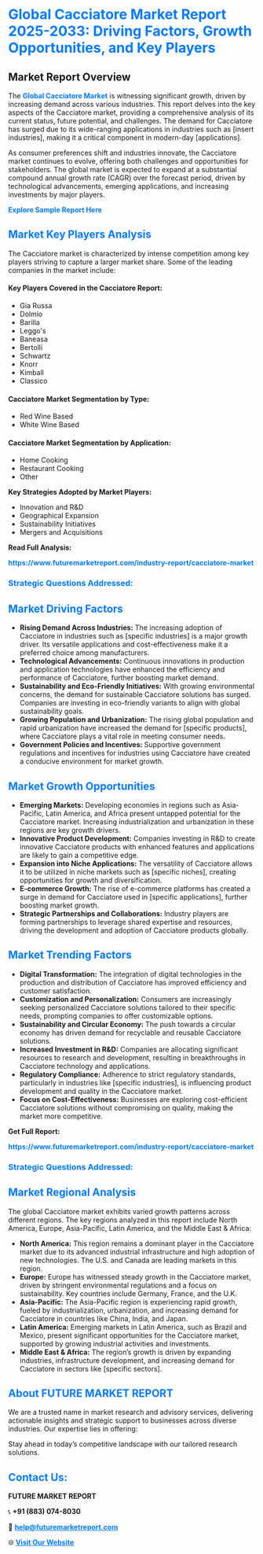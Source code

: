 <h1 style="color: #007BFF;">Global Cacciatore Market Report 2025-2033: Driving Factors, Growth Opportunities, and Key Players</h1>

<section id="overview">
<h2>Market Report Overview</h2>
<p>The <a href="https://www.futuremarketreport.com/industry-report/cacciatore-market" style="color: #007BFF; text-decoration: none;"><strong>Global Cacciatore Market</strong></a> is witnessing significant growth, driven by increasing demand across various industries. This report delves into the key aspects of the Cacciatore market, providing a comprehensive analysis of its current status, future potential, and challenges. The demand for Cacciatore has surged due to its wide-ranging applications in industries such as [insert industries], making it a critical component in modern-day [applications].</p>
<p>As consumer preferences shift and industries innovate, the Cacciatore market continues to evolve, offering both challenges and opportunities for stakeholders. The global market is expected to expand at a substantial compound annual growth rate (CAGR) over the forecast period, driven by technological advancements, emerging applications, and increasing investments by major players.</p>
</section>

<section id="overview">
<p><a href="https://www.futuremarketreport.com/request-sample/reportId=108227" style="color: #007BFF; text-decoration: none;"><strong>Explore Sample Report Here</strong></a></p>
</section>

<section id="key-players">
<h2 style="color: #007BFF;">Market Key Players Analysis</h2>
<p>The Cacciatore market is characterized by intense competition among key players striving to capture a larger market share. Some of the leading companies in the market include:</p>
<h4>Key Players Covered in the Cacciatore Report:</h4>
<ul><li>Gia Russa</li><li>Dolmio</li><li>Barilla</li><li>Leggo&#039;s</li><li>Baneasa</li><li>Bertolli</li><li>Schwartz</li><li>Knorr</li><li>Kimball</li><li>Classico</li></ul>
<h4>Cacciatore Market Segmentation by Type:</h4>
<ul><li>Red Wine Based</li><li>White Wine Based</li></ul>

<h4>Cacciatore Market Segmentation by Application:</h4>
<ul><li>Home Cooking</li><li>Restaurant Cooking</li><li>Other</li></ul>
<p><strong>Key Strategies Adopted by Market Players:</strong></p>
<ul>
<li>Innovation and R&D</li>
<li>Geographical Expansion</li>
<li>Sustainability Initiatives</li>
<li>Mergers and Acquisitions</li>
</ul>
</section>

<section>
<p><strong>Read Full Analysis: </strong></p><a href="https://www.futuremarketreport.com/industry-report/cacciatore-market" style="color: #007BFF; text-decoration: none;"><strong>https://www.futuremarketreport.com/industry-report/cacciatore-market</strong></a>
<h3 style="color: #007BFF;">Strategic Questions Addressed:</h3>
</section>

<section id="driving-factors">
<h2 style="color: #007BFF;">Market Driving Factors</h2>
<ul>
<li><strong>Rising Demand Across Industries:</strong> The increasing adoption of Cacciatore in industries such as [specific industries] is a major growth driver. Its versatile applications and cost-effectiveness make it a preferred choice among manufacturers.</li>
<li><strong>Technological Advancements:</strong> Continuous innovations in production and application technologies have enhanced the efficiency and performance of Cacciatore, further boosting market demand.</li>
<li><strong>Sustainability and Eco-Friendly Initiatives:</strong> With growing environmental concerns, the demand for sustainable Cacciatore solutions has surged. Companies are investing in eco-friendly variants to align with global sustainability goals.</li>
<li><strong>Growing Population and Urbanization:</strong> The rising global population and rapid urbanization have increased the demand for [specific products], where Cacciatore plays a vital role in meeting consumer needs.</li>
<li><strong>Government Policies and Incentives:</strong> Supportive government regulations and incentives for industries using Cacciatore have created a conducive environment for market growth.</li>
</ul>
</section>

<section id="growth-opportunities">
<h2 style="color: #007BFF;">Market Growth Opportunities</h2>
<ul>
<li><strong>Emerging Markets:</strong> Developing economies in regions such as Asia-Pacific, Latin America, and Africa present untapped potential for the Cacciatore market. Increasing industrialization and urbanization in these regions are key growth drivers.</li>
<li><strong>Innovative Product Development:</strong> Companies investing in R&D to create innovative Cacciatore products with enhanced features and applications are likely to gain a competitive edge.</li>
<li><strong>Expansion into Niche Applications:</strong> The versatility of Cacciatore allows it to be utilized in niche markets such as [specific niches], creating opportunities for growth and diversification.</li>
<li><strong>E-commerce Growth:</strong> The rise of e-commerce platforms has created a surge in demand for Cacciatore used in [specific applications], further boosting market growth.</li>
<li><strong>Strategic Partnerships and Collaborations:</strong> Industry players are forming partnerships to leverage shared expertise and resources, driving the development and adoption of Cacciatore products globally.</li>
</ul>
</section>

<section id="trending-factors">
<h2 style="color: #007BFF;">Market Trending Factors</h2>
<ul>
<li><strong>Digital Transformation:</strong> The integration of digital technologies in the production and distribution of Cacciatore has improved efficiency and customer satisfaction.</li>
<li><strong>Customization and Personalization:</strong> Consumers are increasingly seeking personalized Cacciatore solutions tailored to their specific needs, prompting companies to offer customizable options.</li>
<li><strong>Sustainability and Circular Economy:</strong> The push towards a circular economy has driven demand for recyclable and reusable Cacciatore solutions.</li>
<li><strong>Increased Investment in R&D:</strong> Companies are allocating significant resources to research and development, resulting in breakthroughs in Cacciatore technology and applications.</li>
<li><strong>Regulatory Compliance:</strong> Adherence to strict regulatory standards, particularly in industries like [specific industries], is influencing product development and quality in the Cacciatore market.</li>
<li><strong>Focus on Cost-Effectiveness:</strong> Businesses are exploring cost-efficient Cacciatore solutions without compromising on quality, making the market more competitive.</li>
</ul>
</section>

<section>
<p><strong>Get Full Report: </strong></p><a href="https://www.futuremarketreport.com/industry-report/cacciatore-market" style="color: #007BFF; text-decoration: none;"><strong>https://www.futuremarketreport.com/industry-report/cacciatore-market</strong></a>
<h3 style="color: #007BFF;">Strategic Questions Addressed:</h3>
</section>


<section id="regional-analysis">
<h2 style="color: #007BFF;">Market Regional Analysis</h2>
<p>The global Cacciatore market exhibits varied growth patterns across different regions. The key regions analyzed in this report include North America, Europe, Asia-Pacific, Latin America, and the Middle East & Africa:</p>
<ul>
<li><strong>North America:</strong> This region remains a dominant player in the Cacciatore market due to its advanced industrial infrastructure and high adoption of new technologies. The U.S. and Canada are leading markets in this region.</li>
<li><strong>Europe:</strong> Europe has witnessed steady growth in the Cacciatore market, driven by stringent environmental regulations and a focus on sustainability. Key countries include Germany, France, and the U.K.</li>
<li><strong>Asia-Pacific:</strong> The Asia-Pacific region is experiencing rapid growth, fueled by industrialization, urbanization, and increasing demand for Cacciatore in countries like China, India, and Japan.</li>
<li><strong>Latin America:</strong> Emerging markets in Latin America, such as Brazil and Mexico, present significant opportunities for the Cacciatore market, supported by growing industrial activities and investments.</li>
<li><strong>Middle East & Africa:</strong> The region’s growth is driven by expanding industries, infrastructure development, and increasing demand for Cacciatore in sectors like [specific sectors].</li>
</ul>
</section>

<footer>
<h2 style="color: #007BFF;">About FUTURE MARKET REPORT</h2>
<p>We are a trusted name in market research and advisory services, delivering actionable insights and strategic support to businesses across diverse industries. Our expertise lies in offering:</p>

<p>Stay ahead in today’s competitive landscape with our tailored research solutions.</p>

<h2 style="color: #007BFF;">Contact Us:</h2>
<p><strong>FUTURE MARKET REPORT</strong></p>
<p>📞 <strong>+91 (883) 074-8030</strong></p>
<p>📧 <strong><a href="mailto:help@futuremarketreport.com" style="color: #007BFF;">help@futuremarketreport.com</a></strong></p>
<p>🌐 <strong><a href="https://www.futuremarketreport.com/" style="color: #007BFF;">Visit Our Website</a></strong></p>
</footer>